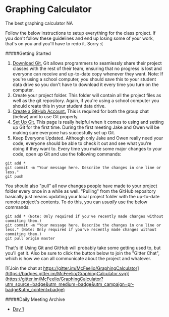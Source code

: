 # Graphing Calculator
The best graphing calculator NA

Follow the below instructions to setup everything for the class project. If you don't follow these guidelines and end up losing some of your work, that's on you and you'll have to redo it. Sorry :(

#####Getting Started

1. [Download Git.](https://git-scm.com/downloads) Git allows programmers to seamlessly share their project classes with the rest of their team, ensuring that no progress is lost and everyone can receive and up-to-date copy whenever they want. Note: If you're using a school computer, you should save this to your student data drive so you don't have to download it every time you turn on the computer.
2. Create your project folder. This folder will contain all the project files as well as the git repository. Again, if you're using a school computer you should create this in your student data drive.
3. [Create a GitHub Account.](https://github.com/join) This is required for both the group chat (below) and to use Git properly.
4. [Set Up Git.](https://help.github.com/articles/set-up-git/) This page is really helpful when it comes to using and setting up Git for the first time. During the first meeting Jake and Owen will be making sure everyone has succesfully set up Git.
5. Keep Everyone Updated. Although only Jake and Owen really need your code, everyone should be able to check it out and see what you're doing if they want to. Every time you make some major changes to your code, open up Git and use the following commands: 
```terminal
git add * 
git commit -m "Your message here. Describe the changes in one line or less."
git push
```

You should also "pull" all new changes people have made to your project folder every once in a while as well. "Pulling" from the GitHub repository basically just means updating your local project folder with the up-to-date remote project's contents. To do this, you can *usually* use the below commands:

```
git add * (Note: Only required if you've recently made changes without commiting them.)
git commit -m "Your message here. Describe the changes in one line or less." (Note: Only required if you've recently made changes without commiting them.)
git pull origin master
```

That's it! Using Git and GitHub will probably take some getting used to, but you'll get it. Also be sure to click the button below to join the "Gitter Chat", which is how we can all communicate about the project and whatever.

[![Join the chat at https://gitter.im/McFeelio/GraphingCalculator](https://badges.gitter.im/McFeelio/GraphingCalculator.svg)](https://gitter.im/McFeelio/GraphingCalculator?utm_source=badge&utm_medium=badge&utm_campaign=pr-badge&utm_content=badge)

#####Daily Meeting Archive
- [Day 1](https://docs.google.com/document/d/1PWI30HGAgDBuibnk38m0XrJedN2nds4-4RhQBlaYwhc/edit?usp=sharing)


